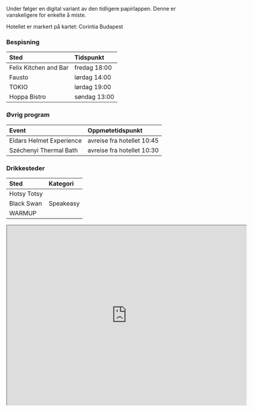 Under følger en digital variant av den tidligere papirlappen. Denne er vanskeligere for enkelte å miste.

Hotellet er markert på kartet: 
Corintia Budapest

### Bespisning

|Sted | Tidspunkt|
|:---|:---|
|Felix Kitchen and Bar|fredag 18:00|
|Fausto|lørdag 14:00|
|TOKIO|lørdag 19:00|
|Hoppa Bistro|søndag 13:00|

### Øvrig program

|Event|Oppmøtetidspunkt|
|:---|:---|
|Eldars Helmet Experience|avreise fra hotellet 10:45|
|Széchenyi Thermal Bath|avreise fra hotellet 10:30|

### Drikkesteder

|Sted|Kategori|
|:---|:---|
|Hotsy Totsy||
|Black Swan|Speakeasy|
|WARMUP||

<iframe src="https://www.google.com/maps/d/embed?mid=1OZL4ziKdjNnoDqHKPEzfuj2PHiLtL4M&ehbc=2E312F" width="640" height="480"></iframe>
